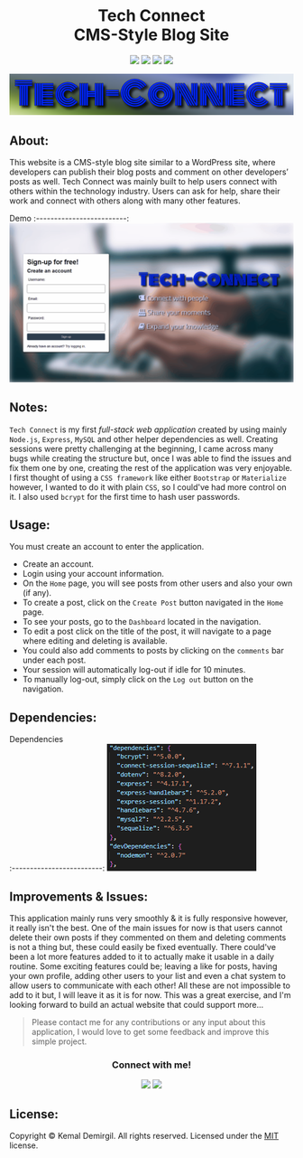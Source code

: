 <h1 align = "center"> Tech Connect <br> CMS-Style Blog Site </h1>
<p align = "center">
  <img src="https://img.shields.io/npm/v/npm?color=red&logo=npm"/>
  <img src="https://img.shields.io/github/license/kemaldemirgil/t3ch-c0nn3t?color=cyan&label=License&logo=github&logoColor=cyan"/>
  <img src="https://img.shields.io/github/issues/kemaldemirgil/t3ch-c0nn3t?color=yellow&label=Issues&logo=github&logoColor=yellow">
  <img src="https://img.shields.io/github/last-commit/kemaldemirgil/t3ch-c0nn3t?color=orange&label=Last%20Commit&logo=git&logoColor=orange">
</p>

<p align = "center" ><img src="/public/images/tech-connect-title.PNG"/></p>

## About:
This website is a CMS-style blog site similar to a WordPress site, where developers can publish their blog posts and comment on other developers’ posts as well. Tech Connect was mainly built to help users connect with others within the technology industry. Users can ask for help, share their work and connect with others along with many other features.

Demo
:-------------------------:
![](/public/images/demo.gif)

## Notes:
`Tech Connect` is my first *full-stack web application* created by using mainly `Node.js`, `Express`, `MySQL` and other helper dependencies as well. Creating sessions were pretty challenging at the beginning, I came across many bugs while creating the structure but, once I was able to find the issues and fix them one by one, creating the rest of the application was very enjoyable. I first thought of using a `CSS framework` like either `Bootstrap` or `Materialize` however, I wanted to do it with plain `CSS`, so I could've had more control on it. I also used `bcrypt` for the first time to hash user passwords.

## Usage:
You must create an account to enter the application.
- Create an account.
- Login using your account information.
- On the `Home` page, you will see posts from other users and also your own (if any).
- To create a post, click on the `Create Post` button navigated in the `Home` page.
- To see your posts, go to the `Dashboard` located in the navigation.
- To edit a post click on the title of the post, it will navigate to a page where editing and deleting is available.
- You could also add comments to posts by clicking on the `comments` bar under each post.
- Your session will automatically log-out if idle for 10 minutes.
- To manually log-out, simply click on the `Log out` button on the navigation.

## Dependencies:
Dependencies    
:-------------------------:
![](/public/images/dependencies.PNG)

## Improvements & Issues:
This application mainly runs very smoothly & it is fully responsive however, it really isn't the best. One of the main issues for now is that users cannot delete their own posts if they commented on them and deleting comments is not a thing but, these could easily be fixed eventually. There could've been a lot more features added to it to actually make it usable in a daily routine. Some exciting features could be; leaving a like for posts, having your own profile, adding other users to your list and even a chat system to allow users to communicate with each other! All these are not impossible to add to it but, I will leave it as it is for now. This was a great exercise, and I'm looking forward to build an actual website that could support more...


> Please contact me for any contributions or any input about this application, I would love to get some feedback and improve this simple project.

<h3 align = "center">Connect with me!</h3>
<p align="center">
  <a href="https://www.linkedin.com/in/kemaldemirgil/" target="_blank"><img src="https://img.shields.io/badge/LinkedIn-0077B5?style=plastic&logo=linkedin&logoColor=white"/></a>
  <a href="mailto: kemal.demirgil@hotmail.com" target="_blank"><img src="https://img.shields.io/badge/Gmail-D14836?style=plastic&logo=gmail&logoColor=white"/></a>
</p>

## License:
Copyright © Kemal Demirgil. All rights reserved.
Licensed under the [MIT](https://github.com/kemaldemirgil/t3ch-c0nn3t/blob/main/LICENSE) license.
